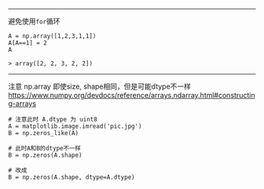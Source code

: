 
---
避免使用`for`循环
```
A = np.array([1,2,3,1,1])
A[A==1] = 2
A

> array([2, 2, 3, 2, 2])
```

---
注意 np.array 即使size, shape相同，但是可能dtype不一样
https://www.numpy.org/devdocs/reference/arrays.ndarray.html#constructing-arrays


```
# 注意此时 A.dtype 为 uint8
A = matplotlib.image.imread('pic.jpg')
B = np.zeros_like(A)

# 此时A和B的dtype不一样
B = np.zeros(A.shape)

# 改成
B = np.zeros(A.shape, dtype=A.dtype)
```
